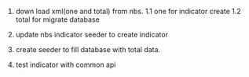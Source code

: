 1. down load xml(one and total) from nbs.
1.1 one for indicator create
1.2 total for migrate database

2. update nbs indicator seeder to create indicator 

3. create seeder to fill database with total data.

4. test indicator with common api 
